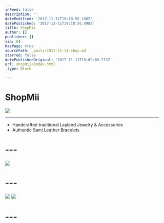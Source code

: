 ```yaml
---
inFeed: false
description: ''
dateModified: '2017-11-11T19:10:56.106Z'
datePublished: '2017-11-11T19:10:56.898Z'
title: ShopMii
author: []
publisher: {}
via: {}
hasPage: true
sourcePath: _posts/2017-11-11-shop.md
starred: false
datePublishedOriginal: '2017-11-11T18:09:09.273Z'
url: shopmii/index.html
_type: Blurb

---
```

# **ShopMii**
![](https://the-grid-user-content.s3-us-west-2.amazonaws.com/86e31ea2-9bb3-4bae-b124-050495ce46c7.jpg)

---

* Handcrafted traditional Lapland Jewelry & Accessories
* Authentic Sami Leather Bracelets

# ---
![](https://the-grid-user-content.s3-us-west-2.amazonaws.com/d1107e51-5782-4ab9-8d25-682da519a1d6.jpg)

# ---
![](https://the-grid-user-content.s3-us-west-2.amazonaws.com/25bb7c62-8f9e-4f3a-926b-1b6b8e7f1236.png)
![](https://the-grid-user-content.s3-us-west-2.amazonaws.com/a322345d-3947-4e4b-8bf3-0eec6e774399.png)

# ---